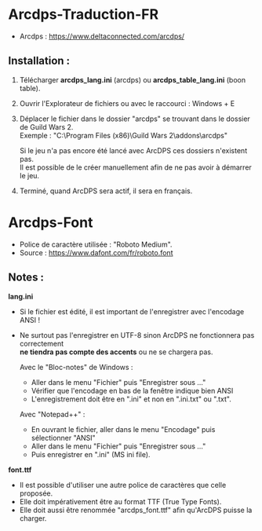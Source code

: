 # Arcdps-Traduction-FR

- Arcdps : https://www.deltaconnected.com/arcdps/

## Installation :
1. Télécharger **arcdps_lang.ini** (arcdps) ou **arcdps_table_lang.ini** (boon table).

2. Ouvrir l'Explorateur de fichiers ou avec le raccourci : Windows + E

3. Déplacer le fichier dans le dossier "arcdps" se trouvant dans le dossier de Guild Wars 2. <br>
   Exemple : "C:\Program Files (x86)\Guild Wars 2\addons\arcdps\"

   Si le jeu n'a pas encore été lancé avec ArcDPS ces dossiers n'existent pas. <br>
   Il est possible de le créer manuellement afin de ne pas avoir à démarrer le jeu.

4. Terminé, quand ArcDPS sera actif, il sera en français.

# Arcdps-Font
   - Police de caractère utilisée : "Roboto Medium".
   - Source : https://www.dafont.com/fr/roboto.font

## Notes :
**lang.ini**
- Si le fichier est édité, il est important de l'enregistrer avec l'encodage ANSI !
- Ne surtout pas l'enregistrer en UTF-8 sinon ArcDPS ne fonctionnera pas correctement <br>
  __ne tiendra pas compte des accents__ ou ne se chargera pas.

  Avec le "Bloc-notes" de Windows :
   - Aller dans le menu "Fichier" puis "Enregistrer sous ..."
   - Vérifier que l'encodage en bas de la fenêtre indique bien ANSI
   - L'enregistrement doit être en ".ini" et non en ".ini.txt" ou ".txt".

  Avec "Notepad++" :
   - En ouvrant le fichier, aller dans le menu "Encodage" puis sélectionner "ANSI"
   - Aller dans le menu "Fichier" puis "Enregistrer sous ..."
   - Puis enregistrer en ".ini" (MS ini file).

**font.ttf**
- Il est possible d'utiliser une autre police de caractères que celle proposée.
- Elle doit impérativement être au format TTF (True Type Fonts).
- Elle doit aussi être renommée "arcdps_font.ttf" afin qu'ArcDPS puisse la charger.
